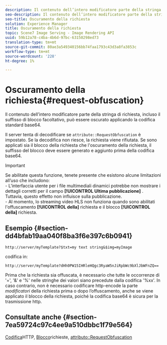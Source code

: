 ```yaml
---
description: Il contenuto dell’intero modificatore parte della stringa di richiesta, incluso il suffisso di blocco facoltativo, può essere oscurato applicando la codifica standard base64.
seo-description: Il contenuto dell’intero modificatore parte della stringa di richiesta, incluso il suffisso di blocco facoltativo, può essere oscurato applicando la codifica standard base64.
seo-title: Oscuramento della richiesta
solution: Experience Manager
title: Oscuramento della richiesta
topic: Scene7 Image Serving - Image Rendering API
uuid: 59b12a78-c4ba-4b6d-97bc-63150298ed73
translation-type: tm+mt
source-git-commit: 80ae3a549340156bb74faa1793c43d3a8fa3853c
workflow-type: tm+mt
source-wordcount: '228'
ht-degree: 1%

---
```



# Oscuramento della richiesta{#request-obfuscation}

Il contenuto dell’intero modificatore parte della stringa di richiesta, incluso il suffisso di blocco facoltativo, può essere oscurato applicando la codifica standard base64.

Il server tenta di decodificare se `attribute::RequestObfuscation` è impostato. Se la decodifica non riesce, la richiesta viene rifiutata. Se sono applicati sia il blocco della richiesta che l&#39;oscuramento della richiesta, il suffisso del blocco deve essere generato e aggiunto prima della codifica base64.

>[!IMPORTANT]
>
>Se abilitate questa funzione, tenete presente che esistono alcune limitazioni all’uso che includono:<br>- L’interfaccia utente per i file multimediali dinamici potrebbe non mostrare i dettagli corretti per il campo **[!UICONTROL Ultima pubblicazione]** . Tuttavia, questo effetto non influisce sulla pubblicazione.<br>- Al momento, lo streaming video HLS non funziona quando sono abilitati l&#39;offuscamento **[!UICONTROL della]** richiesta e il blocco **[!UICONTROL della]** richiesta.

## Esempio {#section-dd4bfab19aa040f8ba3f6e397c6b0941}

`http://server/myTemplate?$txt=my text string&$img=myImage`

codifica in:

`http://server/myTemplate?dHh0PW15IHRleHQgc3RyaW5nJiRpbWc9bXlJbWFnZQ==`

Prima che la richiesta sia offuscata, è necessario che tutte le occorrenze di &#39;=&#39;, &#39;&amp;&#39; e &#39;%&#39; nelle stringhe dei valori siano precedute dalla codifica &#39;%xx&#39;. In caso contrario, non è necessario codificare http-encode la parte *modificatori* della richiesta prima o dopo l’offuscamento, anche se viene applicato il blocco della richiesta, poiché la codifica base64 è sicura per la trasmissione http.

## Consultate anche {#section-7ea59724c97c4ee9a510dbbc1f79e564}

[Codifica](../../../../../is-api/http-ref/image-serving-api-ref/c-http-protocol-reference/c-syntax-and-features/r-http-encoding.md#reference-bb34dd13f316462695448acfa8f92df7)HTTP, [Blocco](../../../../../is-api/http-ref/image-serving-api-ref/c-http-protocol-reference/c-syntax-and-features/r-request-locking.md#reference-4177193d20774daab0dbf206a927844c)richieste, [attributo::RequestObfuscation](../../../../../is-api/image-catalog/image-serving-api-ref/c-image-catalog-reference/c-attributes-reference/r-requestobfuscation.md#reference-730a3330253343f893419ebd52baf0bd)
